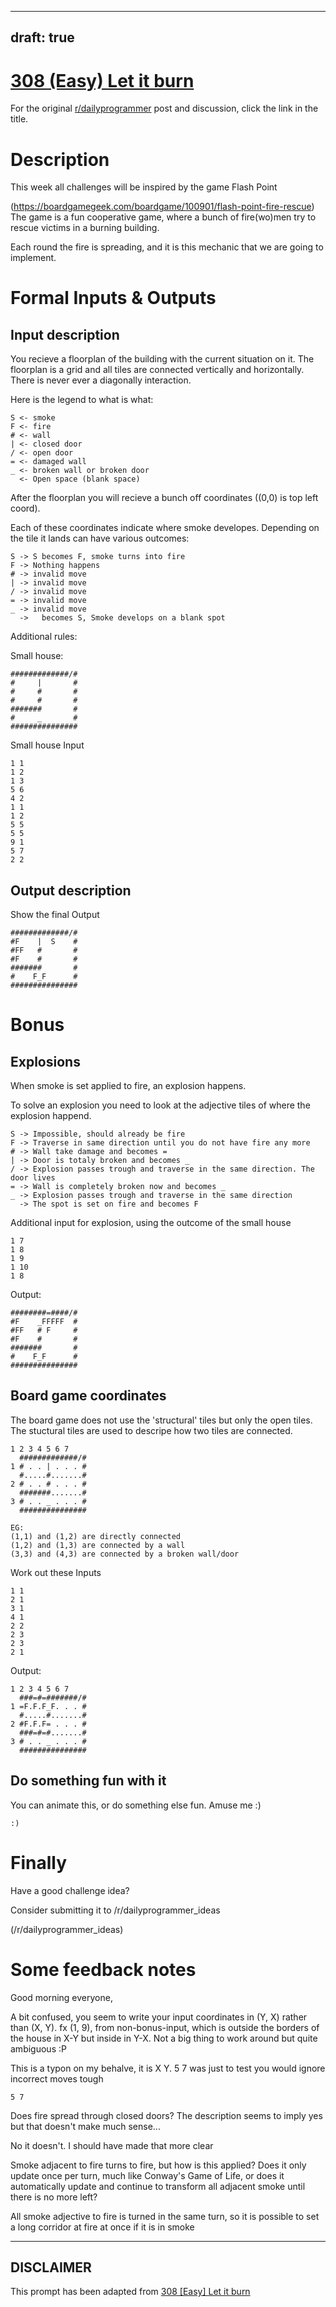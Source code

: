 ---
draft: true
----

# [308 (Easy) Let it burn](https://www.reddit.com/r/dailyprogrammer/comments/61ub0j/20170327_challenge_308_easy_let_it_burn/)

For the original [r/dailyprogrammer](https://www.reddit.com/r/dailyprogrammer/) post and discussion, click the link in the title.

# Description
This week all challenges will be inspired by the game Flash Point

(https://boardgamegeek.com/boardgame/100901/flash-point-fire-rescue)
The game is a fun cooperative game, where a bunch of fire(wo)men try to rescue victims in a burning building. 

Each round the fire is spreading, and it is this mechanic that we are going to implement.

# Formal Inputs & Outputs
## Input description
You recieve a floorplan of the building with the current situation on it. The floorplan is a grid and all tiles are connected vertically and horizontally. There is never ever a diagonally interaction.

Here is the legend to what is what:


```
S <- smoke
F <- fire
# <- wall
| <- closed door
/ <- open door
= <- damaged wall
_ <- broken wall or broken door
  <- Open space (blank space)
```
After the floorplan you will recieve a bunch off coordinates ((0,0) is top left coord).

Each of these coordinates indicate where smoke developes. Depending on the tile it lands can have various outcomes:


```
S -> S becomes F, smoke turns into fire
F -> Nothing happens
# -> invalid move
| -> invalid move
/ -> invalid move
= -> invalid move
_ -> invalid move
  ->   becomes S, Smoke develops on a blank spot
```
Additional rules:

Small house:


```
#############/#
#     |       #
#     #       #
#     #       #
#######       #
#     _       #
###############
```
Small house Input


```
1 1
1 2
1 3
5 6
4 2
1 1
1 2
5 5
5 5
9 1
5 7
2 2
```
## Output description
Show the final Output


```
#############/#
#F    |  S    #
#FF   #       #
#F    #       #
#######       #
#    F_F      #
###############
```
# Bonus
## Explosions
When smoke is set applied to fire, an explosion happens.

To solve an explosion you need to look at the adjective tiles of where the explosion happend.


```
S -> Impossible, should already be fire
F -> Traverse in same direction until you do not have fire any more
# -> Wall take damage and becomes =
| -> Door is totaly broken and becomes _
/ -> Explosion passes trough and traverse in the same direction. The door lives
= -> Wall is completely broken now and becomes _
_ -> Explosion passes trough and traverse in the same direction
  -> The spot is set on fire and becomes F
```
Additional input for explosion, using the outcome of the small house


```
1 7
1 8
1 9
1 10
1 8
```
Output:


```
########=####/#
#F    _FFFFF  #
#FF   # F     #
#F    #       #
#######       #
#    F_F      #
###############
```
## Board game coordinates
The board game does not use the 'structural' tiles but only the open tiles. The stuctural tiles are used to descripe how two tiles are connected.


```
1 2 3 4 5 6 7
  #############/#
1 # . . | . . . #
  #.....#.......#
2 # . . # . . . #
  #######.......#
3 # . . _ . . . #
  ###############

EG:
(1,1) and (1,2) are directly connected
(1,2) and (1,3) are connected by a wall 
(3,3) and (4,3) are connected by a broken wall/door
```
Work out these Inputs


```
1 1
2 1
3 1
4 1
2 2
2 3
2 3
2 1
```
Output: 


```
1 2 3 4 5 6 7
  ###=#=#######/#
1 =F.F.F_F. . . #
  #.....#.......#
2 #F.F.F= . . . #
  ###=#=#.......#
3 # . . _ . . . #
  ###############
```
## Do something fun with it
You can animate this, or do something else fun. Amuse me :)


```
:)
```
# Finally
Have a good challenge idea?

Consider submitting it to /r/dailyprogrammer_ideas

(/r/dailyprogrammer_ideas)
# Some feedback notes
Good morning everyone,

A bit confused, you seem to write your input coordinates in (Y, X) rather than (X, Y). fx (1, 9), from non-bonus-input, which is outside the borders of the house in X-Y but inside in Y-X. Not a big thing to work around but quite ambiguous :P

This is a typon on my behalve, it is X Y. 5 7 was just to test you would ignore incorrect moves tough


```
5 7
```
Does fire spread through closed doors? The description seems to imply yes but that doesn't make much sense...

No it doesn't. I should have made that more clear

Smoke adjacent to fire turns to fire, but how is this applied? Does it only update once per turn, much like Conway's Game of Life, or does it automatically update and continue to transform all adjacent smoke until there is no more left?

All smoke adjective to fire is turned in the same turn, so it is possible to set a long corridor at fire at once if it is in smoke


----
## **DISCLAIMER**
This prompt has been adapted from [308 [Easy] Let it burn](https://www.reddit.com/r/dailyprogrammer/comments/61ub0j/20170327_challenge_308_easy_let_it_burn/
)
